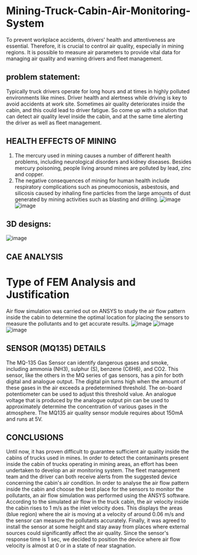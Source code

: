 # Mining-Truck-Cabin-Air-Monitoring-System
 To prevent workplace accidents,  drivers' health and attentiveness are essential. Therefore, it is crucial to control air quality,  especially in mining regions. It is possible to measure air parameters to provide vital data  for managing air quality and warning drivers and fleet management. 
## problem statement:
Typically truck drivers operate for long hours and at times in highly polluted 
environments like mines. Driver health and alertness while driving is key to avoid 
accidents at work site. Sometimes air quality deteriorates inside the cabin, and this could 
lead to driver fatigue. So come up with a solution that can detect air quality level inside 
the cabin, and at the same time alerting the driver as well as fleet management.
## HEALTH EFFECTS OF MINING

1. The mercury used in mining causes a number of different health problems, 
including neurological disorders and kidney diseases. Besides mercury poisoning, people living around mines are polluted by lead, zinc and copper.
2. The negative consequences of mining for human health include respiratory 
complications such as pneumoconiosis, asbestosis, and silicosis caused by 
inhaling fine particles from the large amounts of dust generated by mining 
activities such as blasting and drilling.
![image](https://user-images.githubusercontent.com/120801447/210066102-196d8978-2749-42e6-86d1-70b8676008a8.png)
![image](https://user-images.githubusercontent.com/120801447/210066195-2abe9776-5928-42c7-bc32-ff2d18e84ed2.png)
## 3D designs:
![image](https://user-images.githubusercontent.com/120801447/210066277-55621880-6563-4bc4-afe9-76f1332c980d.png)
## CAE ANALYSIS
# Type of FEM Analysis and Justification
Air flow simulation was carried out on ANSYS to study the air flow pattern inside the 
cabin to determine the optimal location for placing the sensors to measure the pollutants 
and to get accurate results.
![image](https://user-images.githubusercontent.com/120801447/210066436-4069f939-e659-41b1-b564-12aba7e61981.png)
![image](https://user-images.githubusercontent.com/120801447/210066479-abe5095c-cdc9-493f-bff7-09f0cc804c61.png)
![image](https://user-images.githubusercontent.com/120801447/210066519-7ec18990-2b6f-417e-b876-dc46d74f4eb1.png)
 ## SENSOR (MQ135) DETAILS
The MQ-135 Gas Sensor can identify dangerous gases and smoke, including ammonia 
(NH3), sulphur (S), benzene (C6H6), and CO2. This sensor, like the others in the MQ 
series of gas sensors, has a pin for both digital and analogue output. The digital pin turns 
high when the amount of these gases in the air exceeds a predetermined threshold. The 
on-board potentiometer can be used to adjust this threshold value. An analogue voltage 
that is produced by the analogue output pin can be used to approximately determine the 
concentration of various gases in the atmosphere. The MQ135 air quality sensor module 
requires about 150mA and runs at 5V.
 ## CONCLUSIONS
Until now, it has proven difficult to guarantee sufficient air quality inside the cabins of 
trucks used in mines. In order to detect the contaminants present inside the cabin of trucks 
operating in mining areas, an effort has been undertaken to develop an air monitoring 
system. The fleet management team and the driver can both receive alerts from the 
suggested device concerning the cabin's air condition.
In order to analyse the air flow pattern inside the cabin and choose the best place for the 
sensors to monitor the pollutants, an air flow simulation was performed using the ANSYS 
software. According to the simulated air flow in the truck cabin, the air velocity inside the 
cabin rises to 1 m/s as the inlet velocity does. This displays the areas (blue region) where 
the air is moving at a velocity of around 0.06 m/s and the sensor can measure the 
pollutants accurately. Finally, it was agreed to install the sensor at some height and stay 
away from places where external sources could significantly affect the air quality. Since 
the sensor's response time is 1 sec, we decided to position the device where air flow 
velocity is almost at 0 or in a state of near stagnation.

